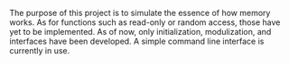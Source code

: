 The purpose of this project is to simulate the essence of how memory works. As for functions such as read-only or random access, those have yet to be implemented. As of now, only initialization, modulization, and interfaces have been developed. A simple command line interface is currently in use.
